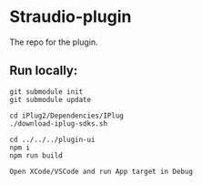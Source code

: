 # Straudio-plugin

The repo for the plugin.

## Run locally:

```
git submodule init
git submodule update

cd iPlug2/Dependencies/IPlug
./download-iplug-sdks.sh

cd ../../../plugin-ui
npm i
npm run build

Open XCode/VSCode and run App target in Debug
```

